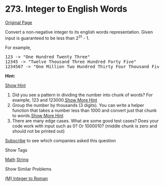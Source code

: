 # 273. Integer to English Words

[Original Page](https://leetcode.com/problems/integer-to-english-words/)

Convert a non-negative integer to its english words representation. Given input is guaranteed to be less than 2<sup>31</sup> - 1.

For example,  

<pre>123 -> "One Hundred Twenty Three"
12345 -> "Twelve Thousand Three Hundred Forty Five"
1234567 -> "One Million Two Hundred Thirty Four Thousand Five Hundred Sixty Seven"</pre>

**Hint:**

[Show Hint](#)

1.  Did you see a pattern in dividing the number into chunk of words? For example, 123 and 123000.[Show More Hint](#)
2.  Group the number by thousands (3 digits). You can write a helper function that takes a number less than 1000 and convert just that chunk to words.[Show More Hint](#)
3.  There are many edge cases. What are some good test cases? Does your code work with input such as 0? Or 1000010? (middle chunk is zero and should not be printed out)

<div>

[Subscribe](/subscribe/) to see which companies asked this question

</div>

<div>

<div id="tags" class="btn btn-xs btn-warning">Show Tags</div>

<span class="hidebutton">[Math](/tag/math/) [String](/tag/string/)</span></div>

<div>

<div id="similar" class="btn btn-xs btn-warning">Show Similar Problems</div>

<span class="hidebutton">[(M) Integer to Roman](/problems/integer-to-roman/)</span></div>
